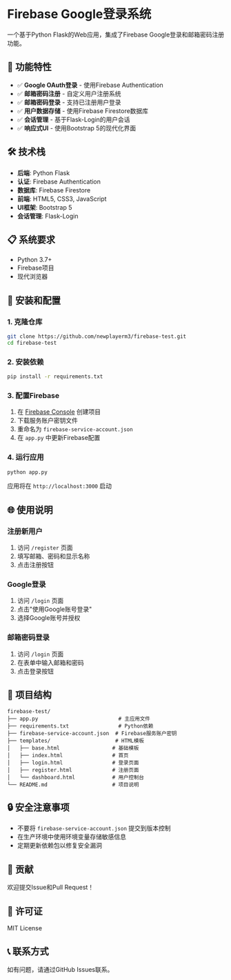 # Firebase Google登录系统

一个基于Python Flask的Web应用，集成了Firebase Google登录和邮箱密码注册功能。

## 🚀 功能特性

- ✅ **Google OAuth登录** - 使用Firebase Authentication
- ✅ **邮箱密码注册** - 自定义用户注册系统
- ✅ **邮箱密码登录** - 支持已注册用户登录
- ✅ **用户数据存储** - 使用Firebase Firestore数据库
- ✅ **会话管理** - 基于Flask-Login的用户会话
- ✅ **响应式UI** - 使用Bootstrap 5的现代化界面

## 🛠️ 技术栈

- **后端**: Python Flask
- **认证**: Firebase Authentication
- **数据库**: Firebase Firestore
- **前端**: HTML5, CSS3, JavaScript
- **UI框架**: Bootstrap 5
- **会话管理**: Flask-Login

## 📋 系统要求

- Python 3.7+
- Firebase项目
- 现代浏览器

## 🔧 安装和配置

### 1. 克隆仓库
```bash
git clone https://github.com/newplayerm3/firebase-test.git
cd firebase-test
```

### 2. 安装依赖
```bash
pip install -r requirements.txt
```

### 3. 配置Firebase
1. 在 [Firebase Console](https://console.firebase.google.com/) 创建项目
2. 下载服务账户密钥文件
3. 重命名为 `firebase-service-account.json`
4. 在 `app.py` 中更新Firebase配置

### 4. 运行应用
```bash
python app.py
```

应用将在 `http://localhost:3000` 启动

## 🌐 使用说明

### 注册新用户
1. 访问 `/register` 页面
2. 填写邮箱、密码和显示名称
3. 点击注册按钮

### Google登录
1. 访问 `/login` 页面
2. 点击"使用Google账号登录"
3. 选择Google账号并授权

### 邮箱密码登录
1. 访问 `/login` 页面
2. 在表单中输入邮箱和密码
3. 点击登录按钮

## 📁 项目结构

```
firebase-test/
├── app.py                          # 主应用文件
├── requirements.txt                # Python依赖
├── firebase-service-account.json  # Firebase服务账户密钥
├── templates/                     # HTML模板
│   ├── base.html                 # 基础模板
│   ├── index.html                # 首页
│   ├── login.html                # 登录页面
│   ├── register.html             # 注册页面
│   └── dashboard.html            # 用户控制台
└── README.md                     # 项目说明
```

## 🔒 安全注意事项

- 不要将 `firebase-service-account.json` 提交到版本控制
- 在生产环境中使用环境变量存储敏感信息
- 定期更新依赖包以修复安全漏洞

## 🤝 贡献

欢迎提交Issue和Pull Request！

## 📄 许可证

MIT License

## 📞 联系方式

如有问题，请通过GitHub Issues联系。

